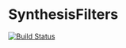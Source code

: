 # SynthesisFilters

[![Build Status](https://travis-ci.org/r9y9/SynthesisFilters.jl.svg?branch=master)](https://travis-ci.org/r9y9/SynthesisFilters.jl)
